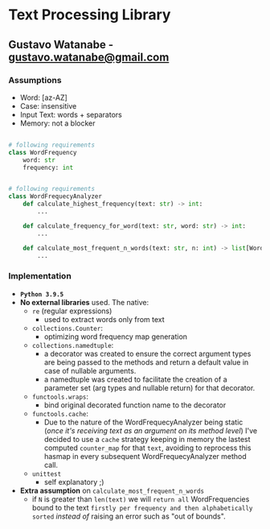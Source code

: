 # Text Processing Library

## Gustavo Watanabe - gustavo.watanabe@gmail.com

### Assumptions

- Word: [az-AZ]
- Case: insensitive
- Input Text: words + separators
- Memory: not a blocker

```python

# following requirements
class WordFrequency
    word: str
    frequency: int


# following requirements
class WordFrequecyAnalyzer
    def calculate_highest_frequency(text: str) -> int:
        ...

    def calculate_frequency_for_word(text: str, word: str) -> int:
        ...

    def calculate_most_frequent_n_words(text: str, n: int) -> list[WordFrequency]:
        ...

```

### Implementation

- **`Python 3.9.5`**
- **No external libraries** used. The native:
  - `re` (regular expressions)
    - used to extract words only from text
  - `collections.Counter`:
    - optimizing word frequency map generation
  - `collections.namedtuple`:
    - a decorator was created to ensure the correct argument types are being passed to the methods and return a default value in case of nullable arguments.
    - a namedtuple was created to facilitate the creation of a parameter set (arg types and nullable return) for that decorator.
  - `functools.wraps`:
    - bind original decorated function name to the decorator
  - `functools.cache`:
    - Due to the nature of the WordFrequecyAnalyzer being static (_once it's receiving text as an argument on its method level_) I've decided to use a `cache` strategy keeping in memory the lastest computed `counter_map` for that `text`, avoiding to reprocess this hasmap in every subsequent WordFrequecyAnalyzer method call.
  - `unittest`
    - self explanatory ;)
- **Extra assumption** on `calculate_most_frequent_n_words`
  - if `N` is greater than `len(text)` we will `return all` WordFrequencies bound to the text `firstly per frequency and then alphabetically sorted` _instead of_ raising an error such as "out of bounds".
